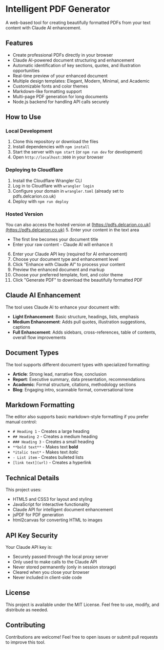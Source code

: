 # Intelligent PDF Generator

A web-based tool for creating beautifully formatted PDFs from your text content with Claude AI enhancement.

## Features

- Create professional PDFs directly in your browser
- Claude AI-powered document structuring and enhancement
- Automatic identification of key sections, quotes, and illustration opportunities
- Real-time preview of your enhanced document
- Multiple design templates: Elegant, Modern, Minimal, and Academic
- Customizable fonts and color themes
- Markdown-like formatting support
- Multi-page PDF generation for long documents
- Node.js backend for handling API calls securely

## How to Use

### Local Development
1. Clone this repository or download the files
2. Install dependencies with `npm install`
3. Start the server with `npm start` (or `npm run dev` for development)
4. Open `http://localhost:3000` in your browser

### Deploying to Cloudflare
1. Install the Cloudflare Wrangler CLI
2. Log in to Cloudflare with `wrangler login`
3. Configure your domain in `wrangler.toml` (already set to pdfs.delcarion.co.uk)
4. Deploy with `npm run deploy`

### Hosted Version
You can also access the hosted version at [https://pdfs.delcarion.co.uk](https://pdfs.delcarion.co.uk)
5. Enter your content in the text area
   - The first line becomes your document title
   - Enter your raw content - Claude AI will enhance it
6. Enter your Claude API key (required for AI enhancement)
7. Choose your document type and enhancement level
8. Click "Enhance with Claude AI" to process your content
9. Preview the enhanced document and markup
10. Choose your preferred template, font, and color theme
11. Click "Generate PDF" to download the beautifully formatted PDF

## Claude AI Enhancement

The tool uses Claude AI to enhance your document with:

- **Light Enhancement**: Basic structure, headings, lists, emphasis
- **Medium Enhancement**: Adds pull quotes, illustration suggestions, captions
- **Full Enhancement**: Adds sidebars, cross-references, table of contents, overall flow improvements

## Document Types

The tool supports different document types with specialized formatting:

- **Article**: Strong lead, narrative flow, conclusion
- **Report**: Executive summary, data presentation, recommendations
- **Academic**: Formal structure, citations, methodology sections
- **Blog**: Engaging intro, scannable format, conversational tone

## Markdown Formatting

The editor also supports basic markdown-style formatting if you prefer manual control:

- `# Heading 1` - Creates a large heading
- `## Heading 2` - Creates a medium heading
- `### Heading 3` - Creates a small heading
- `**bold text**` - Makes text **bold**
- `*italic text*` - Makes text *italic*
- `- List item` - Creates bulleted lists
- `[link text](url)` - Creates a hyperlink

## Technical Details

This project uses:
- HTML5 and CSS3 for layout and styling
- JavaScript for interactive functionality
- Claude API for intelligent document enhancement
- jsPDF for PDF generation
- html2canvas for converting HTML to images

## API Key Security

Your Claude API key is:
- Securely passed through the local proxy server
- Only used to make calls to the Claude API
- Never stored permanently (only in session storage)
- Cleared when you close your browser
- Never included in client-side code

## License

This project is available under the MIT License. Feel free to use, modify, and distribute as needed.

## Contributing

Contributions are welcome! Feel free to open issues or submit pull requests to improve this tool.